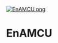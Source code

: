 <div align = "center">


</div>

[![EnAMCU.png](https://i.postimg.cc/3RMRj0jw/EnAMCU.png)](https://github.com/NiceAfternoon/EnAMCU)

# EnAMCU

